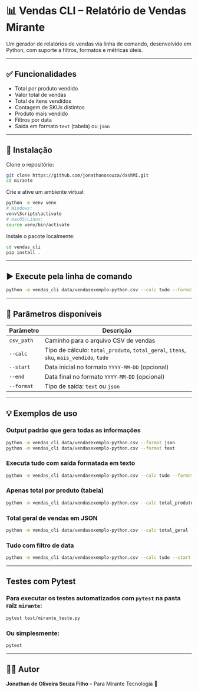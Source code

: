 # 📊 Vendas CLI – Relatório de Vendas Mirante

Um gerador de relatórios de vendas via linha de comando, desenvolvido em Python, com suporte a filtros, formatos e métricas úteis.

---

## ✅ Funcionalidades

- Total por produto vendido  
- Valor total de vendas  
- Total de itens vendidos  
- Contagem de SKUs distintos  
- Produto mais vendido  
- Filtros por data  
- Saída em formato `text` (tabela) ou `json`

---

## 🚀 Instalação

Clone o repositório:

```bash
git clone https://github.com/jonathanosouza/dashMI.git
cd mirante
```

Crie e ative um ambiente virtual:

```bash
python -m venv venv
# Windows:
venv\Scripts\activate
# macOS/Linux:
source venv/bin/activate
```

Instale o pacote localmente:

```bash
cd vendas_cli
pip install .
```

---

## ▶️ Execute pela linha de comando

```bash
python -m vendas_cli data/vendasexemplo-python.csv --calc tudo --format text
```

---

## 🔧 Parâmetros disponíveis

| Parâmetro     | Descrição |
|---------------|-----------|
| `csv_path`    | Caminho para o arquivo CSV de vendas |
| `--calc`      | Tipo de cálculo: `total_produto`, `total_geral`, `itens`, `sku`, `mais_vendido`, `tudo` |
| `--start`     | Data inicial no formato `YYYY-MM-DD` (opcional) |
| `--end`       | Data final no formato `YYYY-MM-DD` (opcional) |
| `--format`    | Tipo de saída: `text` ou `json` |

---

## 💡 Exemplos de uso

###  Output padrão que gera todas as informações

```bash
python -m vendas_cli data/vendasexemplo-python.csv --format json
python -m vendas_cli data/vendasexemplo-python.csv --format text
```

### Executa tudo com saída formatada em texto

```bash
python -m vendas_cli data/vendasexemplo-python.csv --calc tudo --format text
```

### Apenas total por produto (tabela)

```bash
python -m vendas_cli data/vendasexemplo-python.csv --calc total_produto --format text
```

### Total geral de vendas em JSON

```bash
python -m vendas_cli data/vendasexemplo-python.csv --calc total_geral --format json
```

### Tudo com filtro de data

```bash
python -m vendas_cli data/vendasexemplo-python.csv --calc tudo --start 2024-01-01 --end 2024-03-31
```

---

## Testes com Pytest

### Para executar os testes automatizados com `pytest` na pasta raiz `mirante`:

```bash
pytest test/mirante_teste.py
```

### Ou simplesmente:

```bash
pytest
```

---

## 👨‍💻 Autor

**Jonathan de Oliveira Souza Filho** – Para Mirante Tecnologia 🚀
